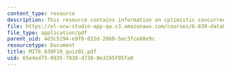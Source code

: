 ```yaml
---
content_type: resource
description: This resource contains information on cptimistic concurrency control.
file: https://ol-ocw-studio-app-qa.s3.amazonaws.com/courses/6-830-database-systems-fall-2010/65e4ed7599357838d7300e3195f05fa0_MIT6_830F10_quiz01.pdf
file_type: application/pdf
parent_uid: 4d3c5294-e9f0-032d-2060-5ec3fce88e9c
resourcetype: Document
title: MIT6_830F10_quiz01.pdf
uid: 65e4ed75-9935-7838-d730-0e3195f05fa0
---
```

